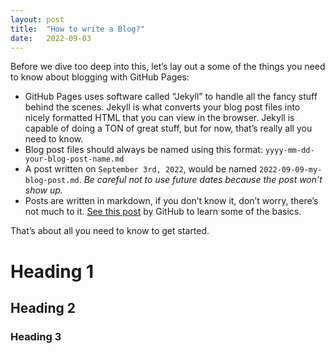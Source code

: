 ```yaml
---
layout: post
title:  "How to write a Blog?"
date:   2022-09-03
---
```


Before we dive too deep into this, let’s lay out a some of the things you need to know about blogging with GitHub Pages:

- GitHub Pages uses software called “Jekyll” to handle all the fancy stuff behind the scenes. Jekyll is what converts your blog post files into nicely formatted HTML that you can view in the browser. Jekyll is capable of doing a TON of great stuff, but for now, that’s really all you need to know.
- Blog post files should always be named using this format: `yyyy-mm-dd-your-blog-post-name.md`
- A post written on `September 3rd, 2022`, would be named `2022-09-09-my-blog-post.md`. _Be careful not to use future dates because the post won’t show up._
- Posts are written in markdown, if you don’t know it, don’t worry, there’s not much to it. [See this post](https://guides.github.com/features/mastering-markdown/) by GitHub to learn some of the basics.

That’s about all you need to know to get started.

# Heading 1
## Heading 2 
### Heading 3

